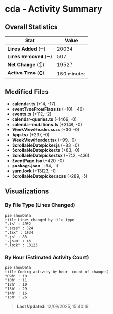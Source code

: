 # cda - Activity Summary 

## Overall Statistics

| Stat                   | Value                                                             |
| ---------------------- | ----------------------------------------------------------------- |
| **Lines Added** (➕)   | 20034                                          |
| **Lines Removed** (➖) | 507                                        |
| **Net Change** (↕)    | 19527                |
| **Active Time** (⌚)   | 159 minutes |


## Modified Files
- **calendar.ts** (+14, -17)
- **eventTypeFromFlags.ts** (+101, -46)
- **events.ts** (+112, -2)
- **calendar-queries.ts** (+1469, -0)
- **calendar-mutations.ts** (+3148, -0)
- **WeekViewHeader.scss** (+30, -0)
- **App.tsx** (+237, -0)
- **WeekViewHeader.tsx** (+99, -0)
- **ScrollableDatepicker.js** (+83, -0)
- **ScrollableDatepicker.ts** (+83, -0)
- **ScrollableDatepicker.tsx** (+742, -436)
- **EventPage.tsx** (+420, -0)
- **package.json** (+84, -1)
- **yarn.lock** (+13123, -0)
- **ScrollableDatepicker.scss** (+289, -5)

## Visualizations

### By File Type (Lines Changed)

```mermaid
pie showData
title Lines changed by file type
".ts" : 4992
".scss" : 324
".tsx" : 1934
".js" : 83
".json" : 85
".lock" : 13123
```

### By Hour (Estimated Activity Count)

```mermaid
pie showData
title Coding activity by hour (count of changes)
"09h" : 10
"10h" : 11
"12h" : 10
"13h" : 29
"14h" : 16
"15h" : 26
```


> **Last Updated:** 12/09/2025, 15:40:19